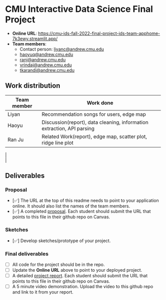 # CMU Interactive Data Science Final Project

* **Online URL**: https://cmu-ids-fall-2022-final-project-ids-team-apphome-7k3ewy.streamlit.app/
* **Team members**:
  * Contact person: liyanc@andrew.cmu.edu
  * haoyuq@andrew.cmu.edu
  * ranj@andrew.cmu.edu
  * vrindaj@andrew.cmu.edu
  * tkarandi@andrew.cmu.edu

## Work distribution

Team member | Work done
------ | ------
Liyan   | Recommendation songs for users, edge map   
Haoyu   | Discussion(report), data cleaning, information extraction, API parsing 
Ran Ju  | Related Work(report), edge map, scatter plot, ridge line plot 
   |  
   |  

## Deliverables

### Proposal

- [:white_check_mark:] The URL at the top of this readme needs to point to your application online. It should also list the names of the team members.
- [:white_check_mark:] A completed [proposal](Proposal.md). Each student should submit the URL that points to this file in their github repo on Canvas.

### Sketches

- [:white_check_mark:] Develop sketches/prototype of your project.

### Final deliverables

- [ ] All code for the project should be in the repo.
- [ ] Update the **Online URL** above to point to your deployed project.
- [ ] A detailed [project report](Report.md).  Each student should submit the URL that points to this file in their github repo on Canvas.
- [ ] A 5 minute video demonstration.  Upload the video to this github repo and link to it from your report.
